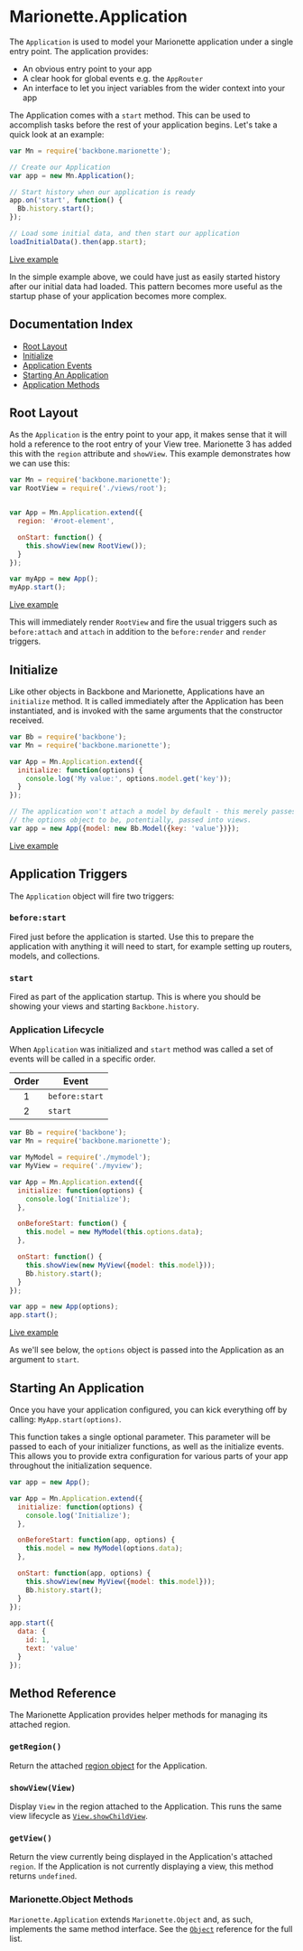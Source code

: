 # Marionette.Application

The `Application` is used to model your Marionette application under a single
entry point. The application provides:

* An obvious entry point to your app
* A clear hook for global events e.g. the `AppRouter`
* An interface to let you inject variables from the wider context into your app

The Application comes with a `start` method. This can be used to accomplish
tasks before the rest of your application begins. Let's take a quick look at an
example:

```javascript
var Mn = require('backbone.marionette');

// Create our Application
var app = new Mn.Application();

// Start history when our application is ready
app.on('start', function() {
  Bb.history.start();
});

// Load some initial data, and then start our application
loadInitialData().then(app.start);
```

[Live example](https://jsfiddle.net/marionettejs/kk266551/)

In the simple example above, we could have just as easily started history after
our initial data had loaded. This pattern becomes more useful as the startup
phase of your application becomes more complex.

## Documentation Index

* [Root Layout](#root-layout)
* [Initialize](#initialize)
* [Application Events](#application-events)
* [Starting An Application](#starting-an-application)
* [Application Methods](#application-methods)

## Root Layout

As the `Application` is the entry point to your app, it makes sense that it will
hold a reference to the root entry of your View tree. Marionette 3 has added
this with the `region` attribute and `showView`. This example demonstrates how
we can use this:

```javascript
var Mn = require('backbone.marionette');
var RootView = require('./views/root');


var App = Mn.Application.extend({
  region: '#root-element',

  onStart: function() {
    this.showView(new RootView());
  }
});

var myApp = new App();
myApp.start();
```

[Live example](https://jsfiddle.net/marionettejs/uzc8or6u/)

This will immediately render `RootView` and fire the usual triggers such as
`before:attach` and `attach` in addition to the `before:render` and `render`
triggers.

## Initialize

Like other objects in Backbone and Marionette, Applications have an `initialize`
method. It is called immediately after the Application has been instantiated,
and is invoked with the same arguments that the constructor received.

```javascript
var Bb = require('backbone');
var Mn = require('backbone.marionette');

var App = Mn.Application.extend({
  initialize: function(options) {
    console.log('My value:', options.model.get('key'));
  }
});

// The application won't attach a model by default - this merely passes it into
// the options object to be, potentially, passed into views.
var app = new App({model: new Bb.Model({key: 'value'})});
```

[Live example](https://jsfiddle.net/marionettejs/5qsmsu2x/)

## Application Triggers

The `Application` object will fire two triggers:

### `before:start`

Fired just before the application is started. Use this to prepare the
application with anything it will need to start, for example setting up
routers, models, and collections.

### `start`

Fired as part of the application startup. This is where you should be showing
your views and starting `Backbone.history`.

### Application Lifecycle

When `Application` was initialized and `start` method was called
a set of events will be called in a specific order.

| Order |      Event      |
| :---: |-----------------|
|   1   | `before:start`  |
|   2   | `start`         |

```javascript
var Bb = require('backbone');
var Mn = require('backbone.marionette');

var MyModel = require('./mymodel');
var MyView = require('./myview');

var App = Mn.Application.extend({
  initialize: function(options) {
    console.log('Initialize');
  },

  onBeforeStart: function() {
    this.model = new MyModel(this.options.data); 
  },

  onStart: function() {
    this.showView(new MyView({model: this.model}));
    Bb.history.start();
  }
});

var app = new App(options);
app.start();
```

[Live example](https://jsfiddle.net/marionettejs/ny59rs7b/)

As we'll see below, the `options` object is passed into the Application as an
argument to `start`.

## Starting An Application

Once you have your application configured, you can kick everything off by
calling: `MyApp.start(options)`.

This function takes a single optional parameter. This parameter will be passed
to each of your initializer functions, as well as the initialize events. This
allows you to provide extra configuration for various parts of your app throughout the
initialization sequence.

```javascript
var app = new App();

var App = Mn.Application.extend({
  initialize: function(options) {
    console.log('Initialize');
  },

  onBeforeStart: function(app, options) {
    this.model = new MyModel(options.data); 
  },

  onStart: function(app, options) {
    this.showView(new MyView({model: this.model}));
    Bb.history.start();
  }
});

app.start({
  data: {
    id: 1,
    text: 'value'
  }
});
```

## Method Reference

The Marionette Application provides helper methods for managing its attached
region.

### `getRegion()`

Return the attached [region object](./marionette.region.md) for the Application.

### `showView(View)`

Display `View` in the region attached to the Application. This runs the same
view lifecycle as [`View.showChildView`]('./marionette.view.md').

### `getView()`

Return the view currently being displayed in the Application's attached
`region`. If the Application is not currently displaying a view, this method
returns `undefined`.

### Marionette.Object Methods

`Marionette.Application` extends `Marionette.Object` and, as such, implements
the same method interface. See the [`Object`](./marionette.object.md)
reference for the full list.
